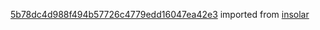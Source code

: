 [5b78dc4d988f494b57726c4779edd16047ea42e3](https://github.com/insolar/insolar/commit/5b78dc4d988f494b57726c4779edd16047ea42e3) imported from [insolar](https://github.com/insolar/insolar)
